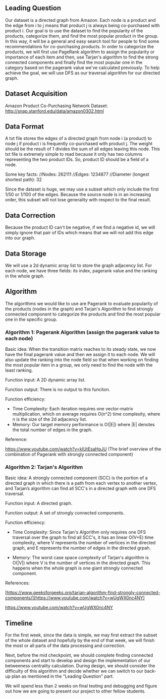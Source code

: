 ## Leading Question 
Our dataset is a directed graph from Amazon. Each node is a product and the edge from i to j means that product j is always being co-purchased with product i. Our goal is to use the dataset to find the popularity of the products, categorize them, and find the most popular product in the group. In this way, it will be a general and easy search tool for people to find some recommendations for co-purchasing products. In order to categorize the products, we will first use PageRank algorithm to assign the popularity or importance of each item and then, use Tarjan's algorithm to find the strong connected components and finally find the most popular one in the category based on the pagerank value we've calculated previously. To help achieve the goal, we will use DFS as our traversal algorithm for our directed graph. 


## Dataset Acquisition
Amazon Product Co-Purchasing Network Dataset: http://snap.stanford.edu/data/amazon0302.html

## Data Format
A txt file stores the edges of a directed graph from node i (a product) to node j if product i is frequently co-purchased with product j. The weight should be the result of 1 divides the sum of all edges leaving this node. This txt file is extremely simple to read because it only has two columns representing the two product IDs. So, product ID should be a field of a node. 

Some key facts:
//Nodes: 262111
//Edges: 1234877
//Diameter (longest shortest path): 32

Since the dataset is huge, we may use a subset which only include the first 1/50 or 1/100 of the edges. Because the source node is in an increasing order, this subset will not lose generality with respect to the final result.  

## Data Correction
Because the product ID can't be negative, if we find a negative id, we will simply ignore that pair of IDs which means that we will not add this edge into our graph.

## Data Storage
We will use a 2d dynamic array list<int> to store the graph adjacency list. For each node, we have three fields: its index, pagerank value and the ranking in the whole graph.


## Algorithm 

The algorithms we would like to use are Pagerank to evaluate popularity of the products (nodes in the graph) and Tarjan's Algorithm to find strongly connected component to categorize the products and find the most popular one in the specific group.

### Algorithm 1: Pagerank Algorithm (assign the pagerank value to each node)
  
Basic idea: When the transition matrix reaches to its steady state, we now have the final pagerank value and then we assign it to each node. We will also update the ranking into the node field so that when working on finding the most popular item in a group, we only need to find the node with the least ranking.

Function input: A 2D dynamic array list<int>.

Function output: There is no output to this funciton.

Function efficiency: 
- Time Complexity: Each iteration requires one vector-matrix multiplication, which on average requires O(n^2) time complexity, where n is the size of the 2d adjacency list.
- Memory: Our target memory performance is O(|E|) where |E| denotes the total number of edges in the graph.
  
Reference:

https://www.youtube.com/watch?v=kIUtEsaHpJU (The brief overview of the combination of Pagerank with strongly connected component) 



### Algorithm 2: Tarjan's Algorithm

Basic idea: A strongly connected component (SCC) is the portion of a directed graph in which there is a path from each vertex to another vertex, and Tarjan’s algorithm can find all SCC's in a directed graph with one DFS traversal.

Function input: A directed graph.

Function output: A set of strongly connected components.

Function efficiency: 

- Time Complexity: Since Tarjan's Algorithm only requires one DFS traversal over the graph to find all SCC's, it has an linear O(V+E) time complexity, where V represents the number of vertices in the directed graph, and E represents the number of edges in the directed grpah.

- Memory: The worst case space complexity of Tarjan's algorithm is O(|V|) where V is the number of vertices in the directed graph. This happens when the whole graph is one giant strongly connected component.

References:

[https://www.geeksforgeeks.org/tarjan-algorithm-find-strongly-connected-components/](https://www.youtube.com/watch?v=wUgWX0nc4NY)

https://www.youtube.com/watch?v=wUgWX0nc4NY



## Timeline
For the first week, since the data is simple, we may first extract the subset of the whole dataset and hopefully by the end of that week, we will finish the most or all parts of the data processing and correction. 

Next, before the mid checkpoint, we should complete finding connected components and start to develop and design the implementation of our betweeness centrality calculation. During design, we should consider the difficulty of this algorithm and decide whether we can switch to our back-up plan as mentioned in the "Leading Question" part.

We will spend less than 2 weeks on final testing and debugging and figure out how we are going to present our project to other fellow students.
